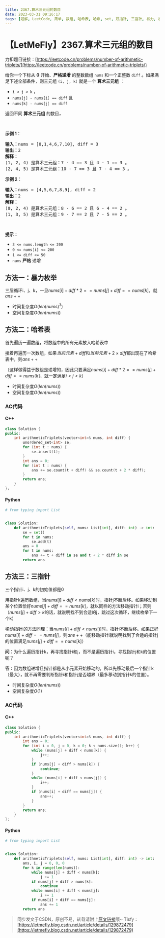 ```yaml
---
title: 2367.算术三元组的数目
date: 2023-03-31 09:26:17
tags: [题解, LeetCode, 简单, 数组, 哈希表, 哈希, set, 双指针, 三指针, 暴力, 枚举]
---
```


# 【LetMeFly】2367.算术三元组的数目

力扣题目链接：[https://leetcode.cn/problems/number-of-arithmetic-triplets/](https://leetcode.cn/problems/number-of-arithmetic-triplets/)

<p>给你一个下标从 <strong>0</strong> 开始、<strong>严格递增</strong> 的整数数组 <code>nums</code> 和一个正整数 <code>diff</code> 。如果满足下述全部条件，则三元组 <code>(i, j, k)</code> 就是一个 <strong>算术三元组</strong> ：</p>

<ul>
	<li><code>i &lt; j &lt; k</code> ，</li>
	<li><code>nums[j] - nums[i] == diff</code> 且</li>
	<li><code>nums[k] - nums[j] == diff</code></li>
</ul>

<p>返回不同 <strong>算术三元组</strong> 的数目<em>。</em></p>

<p>&nbsp;</p>

<p><strong>示例 1：</strong></p>

<pre><strong>输入：</strong>nums = [0,1,4,6,7,10], diff = 3
<strong>输出：</strong>2
<strong>解释：</strong>
(1, 2, 4) 是算术三元组：7 - 4 == 3 且 4 - 1 == 3 。
(2, 4, 5) 是算术三元组：10 - 7 == 3 且 7 - 4 == 3 。
</pre>

<p><strong>示例 2：</strong></p>

<pre><strong>输入：</strong>nums = [4,5,6,7,8,9], diff = 2
<strong>输出：</strong>2
<strong>解释：</strong>
(0, 2, 4) 是算术三元组：8 - 6 == 2 且 6 - 4 == 2 。
(1, 3, 5) 是算术三元组：9 - 7 == 2 且 7 - 5 == 2 。
</pre>

<p>&nbsp;</p>

<p><strong>提示：</strong></p>

<ul>
	<li><code>3 &lt;= nums.length &lt;= 200</code></li>
	<li><code>0 &lt;= nums[i] &lt;= 200</code></li>
	<li><code>1 &lt;= diff &lt;= 50</code></li>
	<li><code>nums</code> <strong>严格</strong> 递增</li>
</ul>


    
## 方法一：暴力枚举

三层循环i、j、k，一旦$nums[i] + diff * 2 == nums[j] + diff == nums[k]$，就$ans++$

+ 时间复杂度$O(len(nums)^3)$
+ 空间复杂度$O(len(nums))$

## 方法二：哈希表

首先遍历一遍数组，将数组中的所有元素放入哈希表中

接着再遍历一次数组，如果$当前元素+diff$和$当前元素+2\times diff$都出现在了哈希表中，则$ans++$

（这样做得益于数组是递增的，因此只要满足$nums[i] + diff * 2 == nums[j] + diff == nums[k]$，就一定满足$i < j < k$）

+ 时间复杂度$O(len(nums))$
+ 空间复杂度$O(len(nums))$

### AC代码

#### C++

```cpp
class Solution {
public:
    int arithmeticTriplets(vector<int>& nums, int diff) {
        unordered_set<int> se;
        for (int t : nums) {
            se.insert(t);
        }
        int ans = 0;
        for (int t : nums) {
            ans += se.count(t + diff) && se.count(t + 2 * diff);
        }
        return ans;
    }
};
```

#### Python

```python
# from typing import List


class Solution:
    def arithmeticTriplets(self, nums: List[int], diff: int) -> int:
        se = set()
        for t in nums:
            se.add(t)
        ans = 0
        for t in nums:
            ans += t + diff in se and t + 2 * diff in se
        return ans
```

## 方法三：三指针

三个指针i、j、k的初始值都是0

用指针k遍历数组，当$nums[j] + diff < nums[k]$时，指针j不断后移。如果移动到某个位置恰好$nums[j] + diff == nums[k]$，就以同样的方法移动指针i；否则（$nums[j] + diff > k$的话，就说明找不到合适的j，跳过这次循环，继续枚举下一个k）

移动指针i的方法同理：当$nums[i] + diff < nums[j]$时，指针i不断后移。如果正好$nums[i] + diff == nums[j]$，则$ans++$（能移动指针i就说明找到了合适的指针j的位置满足$nums[j] + diff == nums[k]$）

**问**：为什么遍历指针k，再寻找指针i和j，而不是遍历指针i，寻找指针j和k的位置呢？

答：因为数组递增且指针都是从小元素开始移动的，所以先移动最后一个指针k（最大），就不再需要判断指针i和指针j是否越界（最多移动到指针k的位置）。

+ 时间复杂度$O(len(nums))$
+ 空间复杂度$O(1)$

### AC代码

#### C++

```cpp
class Solution {
public:
    int arithmeticTriplets(vector<int>& nums, int diff) {
        int ans = 0;
        for (int i = 0, j = 0, k = 0; k < nums.size(); k++) {
            while (nums[j] + diff < nums[k]) {
                j++;
            }
            if (nums[j] + diff > nums[k]) {
                continue;
            }
            while (nums[i] + diff < nums[j]) {
                i++;
            }
            if (nums[i] + diff == nums[j]) {
                ans++;
            }
        }
        return ans;
    }
};
```

#### Python

```python
# from typing import List


class Solution:
    def arithmeticTriplets(self, nums: List[int], diff: int) -> int:
        ans, i, j = 0, 0, 0
        for k in range(len(nums)):
            while nums[j] + diff < nums[k]:
                j += 1
            if nums[j] + diff > nums[k]:
                continue
            while nums[i] + diff < nums[j]:
                i += 1
            if nums[i] + diff == nums[j]:
                ans += 1
        return ans
```

> 同步发文于CSDN，原创不易，转载请附上[原文链接](https://blog.letmefly.xyz/2023/03/31/LeetCode%202367.%E7%AE%97%E6%9C%AF%E4%B8%89%E5%85%83%E7%BB%84%E7%9A%84%E6%95%B0%E7%9B%AE/)哦~
> Tisfy：[https://letmefly.blog.csdn.net/article/details/129872479](https://letmefly.blog.csdn.net/article/details/129872479)

